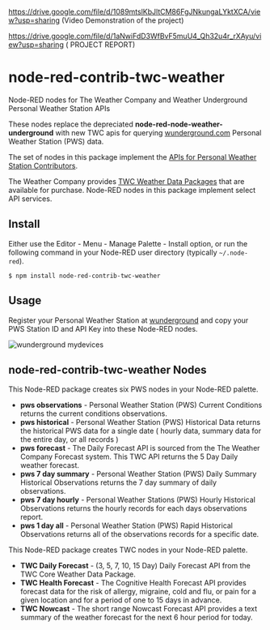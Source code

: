 https://drive.google.com/file/d/1089mtslKbJltCM86FgJNkungaLYktXCA/view?usp=sharing (Video Demonstration of the project)

https://drive.google.com/file/d/1aNwiFdD3WfBvF5muU4_Qh32u4r_rXAyu/view?usp=sharing ( PROJECT REPORT)








# node-red-contrib-twc-weather
Node-RED nodes for The Weather Company and Weather Underground Personal Weather Station APIs

These nodes replace the depreciated **node-red-node-weather-underground** with new TWC apis for querying [wunderground.com](https://wunderground.com) Personal Weather Station (PWS) data.

The set of nodes in this package implement the [APIs for Personal Weather Station Contributors](https://docs.google.com/document/d/1eKCnKXI9xnoMGRRzOL1xPCBihNV2rOet08qpE_gArAY).

The Weather Company provides [TWC Weather Data Packages](https://business.weather.com/products/weather-data-packages) that are available for purchase. Node-RED nodes in this package implement select API services.

## Install

Either use the Editor - Menu - Manage Palette - Install option, or run the following command in your Node-RED user directory (typically `~/.node-red`).
```
$ npm install node-red-contrib-twc-weather
```

## Usage

Register your Personal Weather Station at [wunderground](https://www.wunderground.com/member/devices) and copy your PWS Station ID and API Key into these Node-RED nodes.

![wunderground mydevices](wunderground-mydevices.png)

## node-red-contrib-twc-weather Nodes

This Node-RED package creates six PWS nodes in your Node-RED palette.
- **pws observations** - Personal Weather Station (PWS) Current Conditions returns the current conditions observations.
- **pws historical** - Personal Weather Station (PWS) Historical Data returns the historical PWS data for a single date ( hourly data, summary data for the entire day, or all records )
- **pws forecast** - The Daily Forecast API is sourced from the The Weather Company Forecast system. This TWC API returns the 5 Day Daily weather forecast.
- **pws 7 day summary** - Personal Weather Station (PWS) Daily Summary Historical Observations returns the 7 day summary of daily observations.
- **pws 7 day hourly** - Personal Weather Stations (PWS) Hourly Historical Observations returns the hourly records for each days observations report.
- **pws 1 day all** - Personal Weather Station (PWS) Rapid Historical Observations returns all of the observations records for a specific date.

This Node-RED package creates TWC nodes in your Node-RED palette.
- **TWC Daily Forecast** - (3, 5, 7, 10, 15 Day) Daily Forecast API from the TWC Core Weather Data Package.
- **TWC Health Forecast** - The Cognitive Health Forecast API provides forecast data for the risk of allergy, migraine, cold and flu, or pain for a given location and for a period of one to 15 days in advance.
- **TWC Nowcast** - The short range Nowcast Forecast API provides a text summary of the weather forecast for the next 6 hour period for today.


